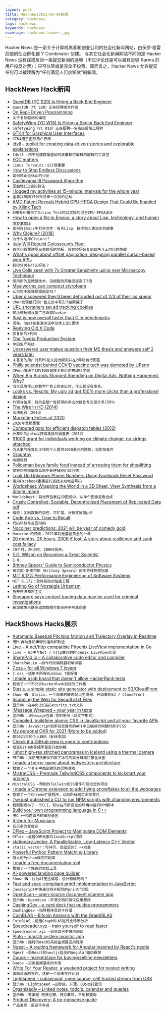 ```yaml
---
layout: post
title: Hacknews2021-01-04新闻
category: Hacknews
tags: hacknews
keywords: hacknews
coverage: hacknews-banner.jpg
---
```


Hacker News 是一家关于计算机黑客和创业公司的社会化新闻网站，由保罗·格雷厄姆的创业孵化器 Y Combinator 创建。
与其它社会化新闻网站不同的是 Hacker News 没有踩或反对一条提交新闻的选项（不过评论还是可以被有足够 Karma 的用户投反对票）；只可以赞或是完全不投票。简而言之，Hacker News 允许提交任何可以被理解为“任何满足人们求知欲”的新闻。

## HackNews Hack新闻


- [QuestDB (YC S20) Is Hiring a Back End Engineer](https://questdb.io/careers/)
- `QuestDB（YC S20）正在招聘技术作家`
- [On Repl-Driven Programming](http://mikelevins.github.io/posts/2020-12-18-repl-driven/)
- `关于复制驱动的编程`
- [SafetyWing (YC W18) Is Hiring a Senior Back End Engineer](https://remoteok.io/remote-jobs/100967-remote-senior-backend-engineer-safetywing)
- `SafetyWing（YC W18）正在招聘一名高级后端工程师`
- [GTK4 for Graphical User Interfaces](http://ssalewski.de/gtkprogramming.html)
- `GTK4用于图形用户界面`
- [Idyll – toolkit for creating data-driven stories and explorable explanations](https://idyll-lang.org/)
- `Idyll –用于创建数据驱动的故事和可解释的解释的工具包`
- [ECC matters](https://www.realworldtech.com/forum/?threadid=198497&curpostid=198647)
- `Linus Torvalds：ECC很重要`
- [How to Stop Endless Discussions](https://candost.blog/how-to-stop-endless-discussions/)
- `如何停止无休止的讨论`
- [Castlevania III Password Algorithm](https://meatfighter.com/castlevania3-password/)
- `恶魔城III密码算法`
- [I logged my activities at 15-minute intervals for the whole year](https://samplesize.one/blog/posts/my_year_in_data/)
- `全年我每隔15分钟记录一次我的活动`
- [AMD Patent Reveals Hybrid CPU-FPGA Design That Could Be Enabled by Xilinx Tech](https://hothardware.com/news/amd-patent-hybrid-cpu-fpga-design-xilinx)
- `AMD专利揭示了Xilinx Tech可以实现的混合CPU-FPGA设计`
- [How to open a file in Emacs: a story about Lisp, technology, and human progress](https://www.murilopereira.com/how-to-open-a-file-in-emacs/)
- `如何在Emacs中打开文件：有关Lisp，技术和人类进步的故事`
- [Why Clojure? (2018)](https://briansunter.com/blog/why-clojure/)
- `为什么选择Clojure？ `
- [Italy Will Rebuild Colosseum’s Floor](https://www.smithsonianmag.com/smart-news/italy-plans-install-floors-colosseum-1-180976635/)
- `意大利将重建罗马竞技场的地板，将竞技场恢复到其角斗士时代的荣耀`
- [What's good about offset pagination; designing parallel cursor-based web APIs](https://brandur.org/fragments/offset-pagination)
- `胶印分页有什么好处？`
- [Live Cells seen with 7x Greater Sensitivity using new Microscopy Technique](https://www.u-tokyo.ac.jp/focus/en/press/z0508_00156.html)
- `使用新的显微镜技术，活细胞的灵敏度提高了7倍`
- [Mealworms can compost styrofoam](https://livingearthsystems.com/mealworms-compost-styrofoam/)
- `认为您不能堆肥保丽龙吗？`
- [Uber discovered they’d been defrauded out of 2/3 of their ad spend](https://twitter.com/nandoodles/status/1345774768746852353)
- `Uber发现他们的广告支出中有2/3被欺骗了`
- [URL shorteners set ad tracking cookies](https://ylukem.com/blog/url-shorteners-set-ad-tracking-cookies)
- `网址缩短器设置广告跟踪Cookie`
- [Rust is now overall faster than C in benchmarks](https://benchmarksgame-team.pages.debian.net/benchmarksgame/which-programs-are-fastest.html)
- `现在，Rust在基准测试中总体上比C更快`
- [Reviving Old X Code](https://keithp.com/blogs/kgames/)
- `恢复旧的X代码`
- [The Toyota Production System](https://blog.toyota.co.uk/toyota-production-system-glossary)
- `丰田生产系统`
- [Unanswered user makes question their MS thesis and answers self 2 years later](https://stackoverflow.com/questions/47444189/immediate-mode-gui-performance)
- `未答复的用户对其MS论文提出疑问并在2年后自行回答`
- [Philly scientist behind COVID vaccine tech was demoted by UPenn](https://billypenn.com/2020/12/29/university-pennsylvania-covid-vaccine-mrna-kariko-demoted-biontech-pfizer/)
- `UPenn降级了COVID疫苗技术背后的费城科学家`
- [When Big Brands Stopped Spending on Digital Ads, Nothing Happened. Why?](https://www.forbes.com/sites/augustinefou/2021/01/02/when-big-brands-stopped-spending-on-digital-ads-nothing-happened-why/)
- `当大品牌停止在数字广告上的支出时，什么都没有发生。`
- [Looks vs. Results: My ugly ad got 150% more clicks than a professional design](https://www.gkogan.co/blog/looks-vs-results/?r=2)
- `外观与结果：我的丑陋广告获得的点击次数比专业设计多150％`
- [The Wire in HD (2014)](http://davidsimon.com/the-wire-hd-with-videos/)
- `高清电线（2014）`
- [Marketing Follies of 2020](http://createsend.com/t/d-7426D8509B0D40372540EF23F30FEDED)
- `2020年营销愚蠢`
- [Computed goto for efficient dispatch tables (2012)](https://eli.thegreenplace.net/2012/07/12/computed-goto-for-efficient-dispatch-tables)
- `计算后的goto以获得高效的调度表（2012）`
- [$1000 grant for individuals working on climate change, no strings attached](https://www.climategrants.earth/)
- `为从事气候变化工作的个人提供1000美元的赠款，无附加条件`
- [Graphtoy](https://graphtoy.com/?f1(x,t)=sqrt(64-x*x)&v1=true&f2(x,t)=-f1(x,t)&v2=true&f3(x,t)=7/2-sqrt(9-(abs(x)-3.5)*(abs(x)-3.5))&v3=true&f4(x,t)=7/2+sqrt(9-(abs(x)-3.5)*(abs(x)-3.5))/2&v4=true&f5(x,t)=3+sqrt(1-(abs(x+sin(4*t)/2)-3)*(abs(x+sin(4*t)/2)-3))*2/3&v5=true&f6(x,t)=-3-sqrt(25-x*x)*(1/4+pow(0.5+0.5*sin(2*PI*t),6)/10)&v6=true)
- `绘画玩具`
- [Policeman buys family food instead of arresting them for shoplifting](https://www.bbc.com/news/world-us-canada-55522825)
- `警察购买家庭食品而不是逮捕他们以行窃`
- [Look Up Unknown Phone Numbers Using Facebook Reset Password](https://bytexd.com/look-up-unknown-phone-numbers/)
- `使用Facebook重置密码查找未知电话号码`
- [Worldsheet: Wrapping the World in a 3D Sheet, View Synthesis from a Single Image](https://worldsheet.github.io/)
- `Worldsheet：将世界包裹在3D图纸中，从单个图像查看合成`
- [Crush: Controlled, Scalable, Decentralized Placement of Replicated Data pdf](https://ceph.com/wp-content/uploads/2016/08/weil-crush-sc06.pdf)
- `暗恋：复制数据的受控，可扩展，分散式放置pdf`
- [Code Age vs. Time to Recall](https://notoriousbfg.com/code-age-vs-time-to-recall)
- `代码年龄与召回时间`
- [Nocoiner predictions: 2021 will be year of comedy gold](https://amycastor.com/2021/01/02/2021-the-year-of-comedy-gold-and-other-bitcoin-skeptic-predictions/)
- `Nocoiner的预测：2021年将是喜剧黄金的一年`
- [20 months, 2K hours, 200K € lost. A story about resilience and sunk cost fallacy](https://dsebastien.medium.com/20-months-in-2k-hours-spent-and-200k-lost-a-story-about-resilience-and-the-sunk-cost-fallacy-69fd4f61ef59)
- `20个月，2K小时，200K€损失。`
- [E.O. Wilson on Becoming a Great Scientist](https://fs.blog/2015/12/e-o-wilson-how-science-works/)
- `E.O.`
- [Britney Spears' Guide to Semiconductor Physics](http://britneyspears.ac/lasers.htm)
- `布兰妮·斯皮尔斯（Britney Spears）的半导体物理指南`
- [MIT 6.172: Performance Engineering of Software Systems](https://ocw.mit.edu/courses/electrical-engineering-and-computer-science/6-172-performance-engineering-of-software-systems-fall-2018/)
- `MIT 6.172：软件系统的性能工程`
- [Letting Go of Nostalgia Urbanism](https://www.granolashotgun.com/granolashotguncom/2mvygaw3y67fx5bqrvno2lp452zifc)
- `放开怀旧都市主义`
- [Singapore says contact tracing data may be used for criminal investigations](https://www.channelnewsasia.com/news/singapore/singapore-police-force-can-obtain-tracetogether-data-covid-19-13889914)
- `新加坡表示联系追踪数据可能会用于刑事调查`


## HackShows Hacks展示

- [ Automatic Baseball Pitching Motion and Trajectory Overlay in Realtime](https://github.com/chonyy/ML-auto-baseball-pitching-overlay)
- `用ML自动叠加棒球的运动和轨迹`
- [ Live – A net/http compatible Phoenix LiveView implementation in Go](https://github.com/jfyne/live)
- `Live – Go中与Net / http兼容的Phoenix LiveView实现`
- [ SharePad.io – A collaborative code editor and compiler](https://www.sharepad.io/)
- `SharePad.io –协作代码编辑器和编译器`
- [ 7.css – for all Windows 7 lovers](https://khang-nd.github.io/7.css)
- `7.css –适用于所有Windows 7爱好者`
- [ I made a job board that doesn't allow HackerRank tests](http://borderline.biz/careers)
- `我做了一个不允许HackerRank测试的工作板`
- [ Stasis, a simple static site generator with deployment to S3/CloudFront](https://github.com/czep/stasis)
- `Show HN：Stasis，一个简单的静态站点生成器，已部署到S3 / CloudFront`
- [ Scanning the Web for Security.txt Files](https://github.com/62726164/a-survey-of-security-dot-txt)
- `显示HN：在Web上扫描Security.txt文件`
- [ iMessage Wrapped – your year in texts](https://michael-danello.github.io/iMessageWrappedRelease/)
- `显示HN：iMessage包裹-您的年份（以文字形式）`
- [ Compiled, buildtime atomic CSS in JavaScript and all your favorite APIs](https://compiledcssinjs.com/)
- `显示HN：JavaScript和所有您喜欢的API中已编译的构建时原子CSS`
- [ My personal OKR for 2021 (More to be added)](https://rohitgupta.site/OKR-2021-bebdabc9fe244142b6befc805d2e02de)
- `我2021年的个人OKR（有待添加）`
- [ Check if a GitHub repo is open to contributions](https://merge-chance.info/)
- `检查GitHub存储库是否开放供稿`
- [ I shot high-res stitched panoramas in Iceland using a thermal camera](https://petapixel.com/2019/07/13/shooting-high-res-thermal-photos-of-iceland-to-show-nature-at-work/?q=5)
- `节目HN：我使用热像仪拍摄了冰岛的高分辨率拼接全景图`
- [ I made a horror game about midwestern architecture](https://www.youtube.com/watch?v=t4yE86prY6g)
- `我做了一个关于中西部建筑的恐怖游戏`
- [ MistralCSS – Premade TailwindCSS components to kickstart your projects](http://mistralcss.com/)
- `MistralCSS –预制的TailwindCSS组件可启动您的项目`
- [ I made a Chrome extension to add flying snowflakes to all the webpages](https://github.com/slaylines/snowflakes-extension)
- `我做了一个Chrome扩展程序，以向所有网页添加雪花`
- [ I've just published a CLI to run NPM scripts with changing environments](https://www.npmjs.com/package/dotenv-run-script)
- `我刚刚发布了一个CLI，可以在不断变化的环境中运行NPM脚本`
- [ Build your own programming language in C++](https://github.com/codr7/alang)
- `用C ++构建自己的编程语言`
- [ Airbnb for Musicians](https://noisycamp.com)
- `音乐家的爱彼迎`
- [ DFlex – JavaScript Project to Manipulate DOM Elements](https://github.com/jalal246/dflex)
- `DFlex –处理DOM元素的JavaScript项目`
- [ stationary_vector: A Parallelizable, Low-Latency C++ Vector](https://github.com/mehrdadn/libvital/blob/master/doc/vital/container/stationary_vector.md)
- `static_vector：可并行，低延迟的C ++向量`
- [ Powerful Python Pattern Matching Library](https://github.com/scravy/awesome-pattern-matching)
- `强大的Python模式匹配库`
- [ I made a free documentation tool](https://sidepage.co)
- `我做了一个免费的文档工具`
- [ AI-powered landing page builder](https://headlime.com/features/landing-page)
- `Show HN：认为AI无法编写，设计和编码吗？`
- [ Fast and spec-compliant printf implementation in JavaScript](https://github.com/gajus/fast-printf)
- `JavaScript中快速且符合规范的printf实现`
- [ OpenScan – open-source document scanner app](https://github.com/Ethereal-Developers-Inc/OpenScan)
- `显示HN：OpenScan –开源文档扫描仪应用程序`
- [ DashingDev – a card deck that guides programmers](https://www.kickstarter.com/projects/motine/dashingdev?ref=dcdhk3)
- `DashingDev –指导程序员的卡片组`
- [ CoinBLAS – Bitcoin Analysis with the GraphBLAS](https://github.com/Graphegon/CoinBLAS)
- `CoinBLAS –使用GraphBLAS进行比特币分析`
- [ Speedreader.xyz – train yourself to read faster](https://speedreader.xyz/)
- `Speedreader.xyz –训练自己更快地阅读`
- [ Pluto – macOS system monitor app](https://apps.apple.com/us/app/pluto-hud/id1544577573?mt=12)
- `显示HN：独特的macOS系统监视器应用程序`
- [ Ngext – A routing framework for Angular inspired by React's nextjs](https://github.com/benwinding/ngext)
- `Ngext –受React的nextjs启发的Angular路由框架`
- [ Duuce – marketplace for buying/selling newsletters](https://duuce.com)
- `Duuce –买卖新闻通讯的市场`
- [ Write For Your Reader, a weekend project for nested writing](https://paaronmitchell.com/w4r/)
- `面向读者的写作，这是一个周末写作计划`
- [ Lightspeed – subsecond, open source, self hosted stream from OBS](https://github.com/GRVYDEV/Project-Lightspeed)
- `显示HN：Lightspeed –亚秒级，开源，OBS自托管流`
- [ Organizedly – Linked notes, todo's, calendar and queries](https://organizedly.io)
- `显示HN：有条理–链接注释，待办事项，日历和查询`
- [ Product Discovery: A no-nonsense guide](https://leanpub.com/productdiscoverybook)
- `产品发现：废话不多说`

